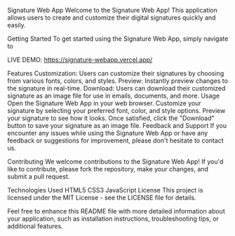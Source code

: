 Signature Web App
Welcome to the Signature Web App! This application allows users to create and customize their digital signatures quickly and easily.

Getting Started
To get started using the Signature Web App, simply navigate to 

LIVE DEMO: https://signature-webapp.vercel.app/


Features
Customization: Users can customize their signatures by choosing from various fonts, colors, and styles.
Preview: Instantly preview changes to the signature in real-time.
Download: Users can download their customized signature as an image file for use in emails, documents, and more.
Usage
Open the Signature Web App in your web browser.
Customize your signature by selecting your preferred font, color, and style options.
Preview your signature to see how it looks.
Once satisfied, click the "Download" button to save your signature as an image file.
Feedback and Support
If you encounter any issues while using the Signature Web App or have any feedback or suggestions for improvement, please don't hesitate to contact us.

Contributing
We welcome contributions to the Signature Web App! If you'd like to contribute, please fork the repository, make your changes, and submit a pull request.

Technologies Used
HTML5
CSS3
JavaScript
License
This project is licensed under the MIT License - see the LICENSE file for details.

Feel free to enhance this README file with more detailed information about your application, such as installation instructions, troubleshooting tips, or additional features.
